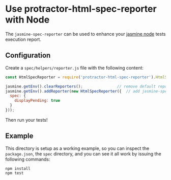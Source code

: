 Use protractor-html-spec-reporter with Node
===================================
The `jasmine-spec-reporter` can be used to enhance your
[jasmine node](https://github.com/jasmine/jasmine-npm) tests execution report.

## Configuration

Create a `spec/helpers/reporter.js` file with the following content:

```javascript
const HtmlSpecReporter = require('protractor-html-spec-reporter').HtmlSpecReporter;

jasmine.getEnv().clearReporters();               // remove default reporter logs
jasmine.getEnv().addReporter(new HtmlSpecReporter({  // add jasmine-spec-reporter
  spec: {
    displayPending: true
  }
}));
```

Then run your tests!

## Example

This directory is setup as a working example, so you can inspect the `package.json`,
the `spec` directory, and you can see it all work by issuing the following commands:

    npm install
    npm test
